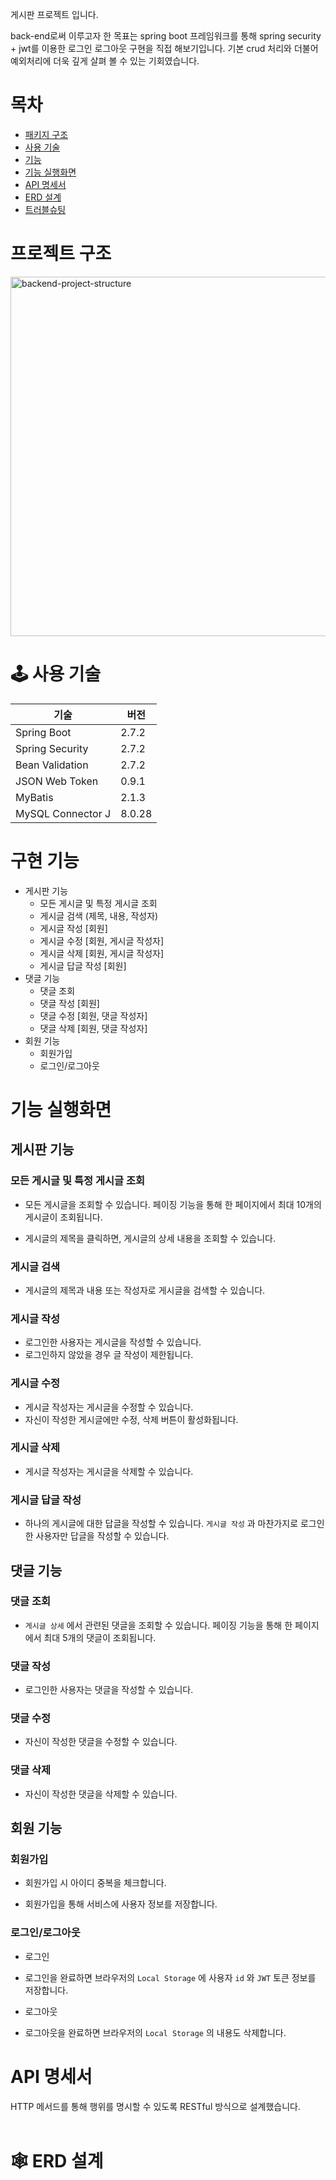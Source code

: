 게시판 프로젝트 입니다.

back-end로써 이루고자 한 목표는
spring boot 프레임워크를 통해 spring security + jwt를 이용한 로그인 로그아웃 구현을 직접 해보기입니다.
기본 crud 처리와 더불어 예외처리에 더욱 깊게 살펴 볼 수 있는 기회였습니다.

# 목차
* [패키지 구조](#-프로젝트-구조)
* [사용 기술](#-사용-기술)
* [기능](#-구현-기능)
* [기능 실행화면](#-기능-실행화면)
* [API 명세서](#-API-명세서)
* [ERD 설계](#-ERD-설계)
* [트러블슈팅](#-트러블슈팅)


# 프로젝트 구조
<img width="575" alt="backend-project-structure" src="">


# 🕹 사용 기술
|기술|버전|
|----|----|
|Spring Boot|2.7.2|
|Spring Security|2.7.2|
|Bean Validation|2.7.2|
|JSON Web Token|0.9.1|
|MyBatis|2.1.3|
|MySQL Connector J|8.0.28|


# 구현 기능
* 게시판 기능
  * 모든 게시글 및 특정 게시글 조회
  * 게시글 검색 (제목, 내용, 작성자)
  * 게시글 작성 [회원]
  * 게시글 수정 [회원, 게시글 작성자]
  * 게시글 삭제 [회원, 게시글 작성자]
  * 게시글 답글 작성 [회원]
* 댓글 기능
  * 댓글 조회
  * 댓글 작성 [회원]
  * 댓글 수정 [회원, 댓글 작성자]
  * 댓글 삭제 [회원, 댓글 작성자]
* 회원 기능
  * 회원가입
  * 로그인/로그아웃
  

# 기능 실행화면

## 게시판 기능
### 모든 게시글 및 특정 게시글 조회
* 모든 게시글을 조회할 수 있습니다. 페이징 기능을 통해 한 페이지에서 최대 10개의 게시글이 조회됩니다.

* 게시글의 제목을 클릭하면, 게시글의 상세 내용을 조회할 수 있습니다.

### 게시글 검색
* 게시글의 제목과 내용 또는 작성자로 게시글을 검색할 수 있습니다.

### 게시글 작성
* 로그인한 사용자는 게시글을 작성할 수 있습니다.
* 로그인하지 않았을 경우 글 작성이 제한됩니다.

### 게시글 수정
* 게시글 작성자는 게시글을 수정할 수 있습니다. 
* 자신이 작성한 게시글에만 수정, 삭제 버튼이 활성화됩니다.

### 게시글 삭제
* 게시글 작성자는 게시글을 삭제할 수 있습니다.

### 게시글 답글 작성
* 하나의 게시글에 대한 답글을 작성할 수 있습니다. `게시글 작성` 과 마찬가지로 로그인한 사용자만 답글을 작성할 수 있습니다.

## 댓글 기능
### 댓글 조회
* `게시글 상세` 에서 관련된 댓글을 조회할 수 있습니다. 페이징 기능을 통해 한 페이지에서 최대 5개의 댓글이 조회됩니다.

### 댓글 작성
* 로그인한 사용자는 댓글을 작성할 수 있습니다.

### 댓글 수정
* 자신이 작성한 댓글을 수정할 수 있습니다.

### 댓글 삭제
* 자신이 작성한 댓글을 삭제할 수 있습니다.

## 회원 기능
### 회원가입
* 회원가입 시 아이디 중복을 체크합니다.

* 회원가입을 통해 서비스에 사용자 정보를 저장합니다.

### 로그인/로그아웃
* 로그인
* 로그인을 완료하면 브라우저의 `Local Storage` 에 사용자 `id` 와 `JWT` 토큰 정보를 저장합니다.

* 로그아웃
* 로그아웃을 완료하면 브라우저의 `Local Storage` 의 내용도 삭제합니다.
  
# API 명세서
HTTP 메서드를 통해 행위를 명시할 수 있도록 RESTful 방식으로 설계했습니다. <br/><br/>

# 🕸 ERD 설계
